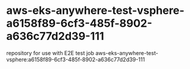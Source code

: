 # aws-eks-anywhere-test-vsphere-a6158f89-6cf3-485f-8902-a636c77d2d39-111
repository for use with E2E test job aws-eks-anywhere-test-vsphere:a6158f89-6cf3-485f-8902-a636c77d2d39-111
